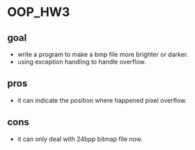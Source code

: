 # OOP_HW3
## goal
* write a program to make a bmp file more brighter or darker.
* using exception handling to handle overflow.

## pros
* it can indicate the position where happened pixel overflow.

## cons
* it can only deal with 24bpp bitmap file now.
